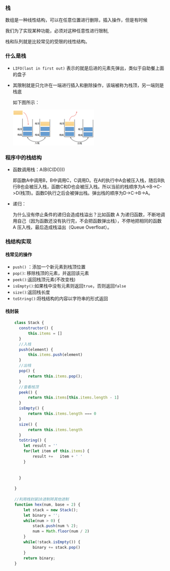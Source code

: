 ### 栈

数组是一种线性结构，可以在任意位置进行删除，插入操作，但是有时候

我们为了实现某种功能，必须对这种任意性进行限制,

栈和队列就是比较常见的受限的线性结构。

### 什么是栈

- `LIFO(last in first out)` 表示的就是后进的元素先弹出，类似于自助餐上面的盘子

- 其限制就是只允许在一端进行插入和删除操作，该端被称为栈顶，另一端则是栈底

  

  如下图所示：

  <img src="../stack.assets/image.71xt32okr3k0.png" style="zoom:25%;" />

### 程序中的栈结构

- 函数调用栈：A(B(C(D())))

  即函数A中调用B，B中调用C，C调用D。在A的执行中A会被压入栈，随后B执行B也会被压入栈，函数C和D也会被压入栈。所以当前的栈顺序为A->B->C->D(栈顶)。函数D执行之后会被弹出栈。弹出栈的顺序为D->C->B->A。

- 递归：

  为什么没有停止条件的递归会造成栈溢出？比如函数 A 为递归函数，不断地调用自己（因为函数还没有执行完，不会把函数弹出栈），不停地把相同的函数 A 压入栈，最后造成栈溢出（Queue Overfloat）。

### 栈结构实现

#### 栈常见的操作

- `push()` ：添加一个新元素到栈顶位置
- `pop()`: 移除栈顶的元素，并返回该元素
- `peek()`:返回栈顶元素(不改变栈)
- `isEmpty()`:如果栈中没有元素则返回`true`，否则返回`false`
- `size()`:返回栈长度
- `toString()`:将栈结构的内容以字符串的形式返回

#### 栈封装

```javascript
    class Stack {
      constructor() {
		  this.items = []
	  }
      //入栈
	  push(element) {
		  this.items.push(element)
	  }
      //出栈
	  pop() {
		  return this.items.pop();
	  }
      //查看栈顶
	  peek() {
		  return this.items[this.items.length - 1]
	  }
	  isEmpty() {
		  return this.items.length === 0
	  }
	  size() {
		  return this.items.length
	  }
	  toString() {
	  	let result = ''
        for(let item of this.items) {
            result +=   item + ' ' 
        }
          
        
	  }

    }

    //利用栈封装10进制转其他进制
    function hex(num, base = 2) {
        let stack = new Stack();
        let binary = '';
        while(num > 0) {
            stack.push(num % 2);
            num = Math.floor(num / 2)
        }
        while(!stack.isEmpty()) {
            binary += stack.pop()
        }
        return binary;
    }
```